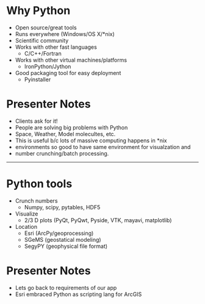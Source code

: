# Why Python

- Open source/great tools
- Runs everywhere (Windows/OS X/*nix)
- Scientific community
- Works with other fast languages
    - C/C++/Fortran
- Works with other virtual machines/platforms
    - IronPython/Jython
- Good packaging tool for easy deployment
    - Pyinstaller

# Presenter Notes

- Clients ask for it!
- People are solving big problems with Python
- Space, Weather, Model molecultes, etc.
- This is useful b/c lots of massive computing happens in *nix
- environments so good to have same environment for visualzation and
- number crunching/batch processing.

--------------------------------------------------

# Python tools

- Crunch numbers
    - Numpy, scipy, pytables, HDF5
- Visualize
    - 2/3 D plots (PyQt, PyQwt, Pyside, VTK, mayavi, matplotlib)
- Location
    - Esri (ArcPy/geoprocessing)
    - SGeMS (geostatical modeling)
    - SegyPY (geophysical file format)

# Presenter Notes

- Lets go back to requirements of our app
- Esri embraced Python as scripting lang for ArcGIS
